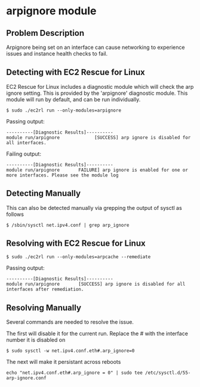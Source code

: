 # arpignore module

## Problem Description

Arpignore being set on an interface can cause networking to experience issues and instance health checks to fail.

## Detecting with EC2 Rescue for Linux

EC2 Rescue for Linux includes a diagnostic module which will check the arp ignore setting.  This is provided by the 'arpignore' diagnostic module.  This module will run by default, and can be run individually.

```commandline
$ sudo ./ec2rl run --only-modules=arpignore
```

Passing output:

```commandline
----------[Diagnostic Results]----------
module run/arpignore             [SUCCESS] arp ignore is disabled for all interfaces.
```

Failing output:

```commandline
----------[Diagnostic Results]----------
module run/arpignore       FAILURE] arp ignore is enabled for one or more interfaces. Please see the module log
```

## Detecting Manually

This can also be detected manually via grepping the output of sysctl as follows

```commandline
$ /sbin/sysctl net.ipv4.conf | grep arp_ignore
```

## Resolving with EC2 Rescue for Linux

```commandline
$ sudo ./ec2rl run --only-modules=arpcache --remediate
```

Passing output:
```commandline
----------[Diagnostic Results]----------
module run/arpignore       [SUCCESS] arp ignore is disabled for all interfaces after remediation.
```

## Resolving Manually

Several commands are needed to resolve the issue.

The first will disable it for the current run. Replace the # with the interface number it is disabled on

```commandline
$ sudo sysctl -w net.ipv4.conf.eth#.arp_ignore=0
```

The next will make it persistant across reboots

```commandline
echo "net.ipv4.conf.eth#.arp_ignore = 0" | sudo tee /etc/sysctl.d/55-arp-ignore.conf
```
